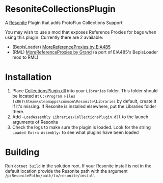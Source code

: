 # ResoniteCollectionsPlugin
A [Resonite](https://resonite.com/) Plugin that adds ProtoFlux Collections Support

You may wish to use a mod that exposes Reference Proxies for bags when using this plugin. Currently there are 2 available:
- (BepisLoader) [MoreReferenceProxies by EIA485](https://github.com/EIA485/NeosMoreReferenceProxies)
- (RML) [MoreReferenceProxies by Grand](https://github.com/GrandtheUK/MoreReferenceProxies) (a port of EIA485's BepisLoader mod to RML)

# Installation
1. Place [CollectionsPlugin.dll](https://github.com/GrandtheUK/ResoniteCollectionsPlugin/releases/latest/download/CollectionsPlugin.dll) into your `Libraries` folder. This folder should be located at `C:\Program Files (x86)\Steam\steamapps\common\Resonite\Libraries` by default, create it if it's missing. If Resonite is installed elsewhere, put the Libraries folder there.
2. Add `-LoadAssembly Libraries/CollectionsPlugin.dll` to the launch arguments of Resonite
3. Check the logs to make sure the plugin is loaded. Look for the string `Loaded Extra Assembly:` to see what plugins have been loaded

# Building
Run `dotnet build` in the solution root. If your Resonite install is not in the default location provide the Resonite path with the argument `/p:ResonitePath=/path/to/resonite/install`